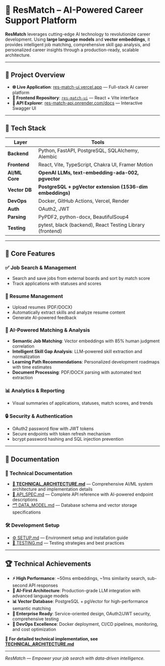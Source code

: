 # 🧠 ResMatch – AI-Powered Career Support Platform

**ResMatch** leverages cutting-edge AI technology to revolutionize career development. Using **large language models** and **vector embeddings**, it provides intelligent job matching, comprehensive skill gap analysis, and personalized career insights through a production-ready, scalable architecture.

---

## 🔗 Project Overview

- **🌐 Live Application**: [res-match-ui.vercel.app](https://res-match-ui.vercel.app) — Full-stack AI career platform
- **📱 Frontend Repository**: [`res-match-ui`](https://github.com/s1120258/res-match-ui) — React + Vite interface
- **🔄 API Explorer**: [res-match-api.onrender.com/docs](https://res-match-api.onrender.com/docs) — Interactive Swagger UI

---

## 🧰 Tech Stack

| Layer          | Tools                                                     |
| -------------- | --------------------------------------------------------- |
| **Backend**    | Python, FastAPI, PostgreSQL, SQLAlchemy, Alembic          |
| **Frontend**   | React, Vite, TypeScript, Chakra UI, Framer Motion         |
| **AI/ML Core** | **OpenAI LLMs, text-embedding-ada-002, pgvector**         |
| **Vector DB**  | **PostgreSQL + pgVector extension (1536-dim embeddings)** |
| **DevOps**     | Docker, GitHub Actions, Vercel, Render                    |
| **Auth**       | OAuth2, JWT                                               |
| **Parsing**    | PyPDF2, python-docx, BeautifulSoup4                       |
| **Testing**    | pytest, black (backend), React Testing Library (frontend) |

---

## 📝 Core Features

### ✅ Job Search & Management

- Search and save jobs from external boards and sort by match score
- Track applications with statuses and scores

### 📄 Resume Management

- Upload resumes (PDF/DOCX)
- Automatically extract skills and analyze resume content
- Generate AI-powered feedback

### 🤖 AI-Powered Matching & Analysis

- **Semantic Job Matching**: Vector embeddings with 85% human judgment correlation
- **Intelligent Skill Gap Analysis**: LLM-powered skill extraction and normalization
- **Learning Path Recommendations**: Personalized development roadmaps with time estimates
- **Document Processing**: PDF/DOCX parsing with automated text extraction

### 📊 Analytics & Reporting

- Visual summaries of applications, statuses, match scores, and trends

### 🔒 Security & Authentication

- OAuth2 password flow with JWT tokens
- Secure endpoints with token refresh mechanism
- bcrypt password hashing and SQL injection prevention

---

## 📁 Documentation

### 📖 Technical Documentation

- **[🧠 TECHNICAL_ARCHITECTURE.md](./docs/TECHNICAL_ARCHITECTURE.md)** — Comprehensive AI/ML system architecture and implementation details
- [📁 API_SPEC.md](./docs/API_SPEC.md) — Complete API reference with AI-powered endpoint descriptions
- [🗂️ DATA_MODEL.md](./docs/DATA_MODEL.md) — Database schema and vector storage specifications

### 🛠️ Development Setup

- [⚙️ SETUP.md](./docs/SETUP.md) — Environment setup and installation guide
- [🧪 TESTING.md](./docs/TESTING.md) — Testing strategies and best practices

---

## 🏆 Technical Achievements

- **⚡ High Performance**: ~50ms embeddings, ~1ms similarity search, sub-second API responses
- **🤖 AI-First Architecture**: Production-grade LLM integration with advanced language models
- **📊 Vector Database**: PostgreSQL + pgVector for high-performance semantic matching
- **🏢 Enterprise Ready**: Service-oriented design, OAuth2/JWT security, comprehensive testing
- **🚀 DevOps Excellence**: Docker deployment, CI/CD pipelines, monitoring, and cost optimization

**📖 For detailed technical implementation, see [TECHNICAL_ARCHITECTURE.md](./docs/TECHNICAL_ARCHITECTURE.md)**

---

_ResMatch — Empower your job search with data-driven intelligence._
